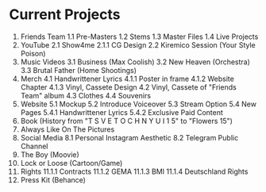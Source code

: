# Current Projects

1. Friends Team
	1.1 Pre-Masters
	1.2 Stems
	1.3 Master Files
	1.4 Live Projects
2. YouTube
	2.1 Show4me
		2.1.1 CG Design
	2.2 Kiremico Session (Your Style Poison)
3. Music Videos
	3.1 Business (Max Coolish)
	3.2 New Heaven (Orchestra)
	3.3 Brutal Father (Home Shootings)
4. Merch
	4.1 Handwrittener Lyrics
		4.1.1 Poster in frame
		4.1.2 Website Chapter
		4.1.3 Vinyl, Cassete Design
	4.2 Vinyl, Cassete of "Friends Team" album
	4.3 Clothes
	4.4 Souvenirs
5. Website
	5.1 Mockup
	5.2 Introduce Voiceover
	5.3 Stream Option
	5.4 New Pages
		5.4.1 Handwrittener Lyrics
		5.4.2 Exclusive Paid Content
6. Book (History from "T S V E T O C H N Y U I 1 5" to "Flowers 15")
7. Always Like On The Pictures
8. Social Media
	8.1 Personal Instagram Aesthetic
	8.2 Telegram Public Channel
9. The Boy (Moovie)
10. Lock or Loose (Cartoon/Game)
11. Rights
	 11.1.1 Contracts
	 11.1.2 GEMA
	 11.1.3 BMI
	 11.1.4 Deutschland Rights
12. Press Kit (Behance)



